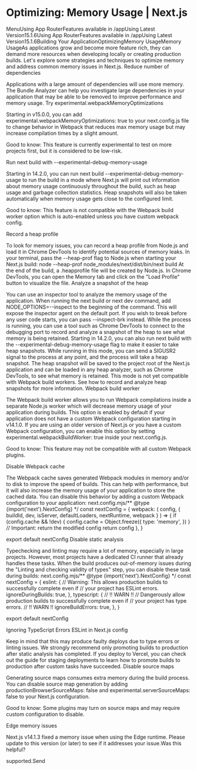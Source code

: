 # Optimizing: Memory Usage | Next.js

<p>MenuUsing App RouterFeatures available in /appUsing Latest Version15.1.6Using App RouterFeatures available in /appUsing Latest Version15.1.6Building Your ApplicationOptimizingMemory UsageMemory UsageAs applications grow and become more feature rich, they can demand more resources when developing locally or creating production builds.
Let's explore some strategies and techniques to optimize memory and address common memory issues in Next.js.
Reduce number of dependencies</p>
<p>Applications with a large amount of dependencies will use more memory.
The Bundle Analyzer can help you investigate large dependencies in your application that may be able to be removed to improve performance and memory usage.
Try experimental.webpackMemoryOptimizations</p>
<p>Starting in v15.0.0, you can add experimental.webpackMemoryOptimizations: true to your next.config.js file to change behavior in Webpack that reduces max memory usage but may increase compilation times by a slight amount.</p>
<p>Good to know: This feature is currently experimental to test on more projects first, but it is considered to be low-risk.</p>
<p>Run next build with --experimental-debug-memory-usage</p>
<p>Starting in 14.2.0, you can run next build --experimental-debug-memory-usage to run the build in a mode where Next.js will print out information about memory usage continuously throughout the build, such as heap usage and garbage collection statistics. Heap snapshots will also be taken automatically when memory usage gets close to the configured limit.</p>
<p>Good to know: This feature is not compatible with the Webpack build worker option which is auto-enabled unless you have custom webpack config.</p>
<p>Record a heap profile</p>
<p>To look for memory issues, you can record a heap profile from Node.js and load it in Chrome DevTools to identify potential sources of memory leaks.
In your terminal, pass the --heap-prof flag to Node.js when starting your Next.js build:
node --heap-prof node_modules/next/dist/bin/next build
At the end of the build, a .heapprofile file will be created by Node.js.
In Chrome DevTools, you can open the Memory tab and click on the &quot;Load Profile&quot; button to visualize the file.
Analyze a snapshot of the heap</p>
<p>You can use an inspector tool to analyze the memory usage of the application.
When running the next build or next dev command, add NODE_OPTIONS=--inspect to the beginning of the command. This will expose the inspector agent on the default port.
If you wish to break before any user code starts, you can pass --inspect-brk instead. While the process is running, you can use a tool such as Chrome DevTools to connect to the debugging port to record and analyze a snapshot of the heap to see what memory is being retained.
Starting in 14.2.0, you can also run next build with the --experimental-debug-memory-usage flag to make it easier to take heap snapshots.
While running in this mode, you can send a SIGUSR2 signal to the process at any point, and the process will take a heap snapshot.
The heap snapshot will be saved to the project root of the Next.js application and can be loaded in any heap analyzer, such as Chrome DevTools, to see what memory is retained. This mode is not yet compatible with Webpack build workers.
See how to record and analyze heap snapshots for more information.
Webpack build worker</p>
<p>The Webpack build worker allows you to run Webpack compilations inside a separate Node.js worker which will decrease memory usage of your application during builds.
This option is enabled by default if your application does not have a custom Webpack configuration starting in v14.1.0.
If you are using an older version of Next.js or you have a custom Webpack configuration, you can enable this option by setting experimental.webpackBuildWorker: true inside your next.config.js.</p>
<p>Good to know: This feature may not be compatible with all custom Webpack plugins.</p>
<p>Disable Webpack cache</p>
<p>The Webpack cache saves generated Webpack modules in memory and/or to disk to improve the speed of builds. This can
help with performance, but it will also increase the memory usage of your application to store the cached data.
You can disable this behavior by adding a custom Webpack configuration to your application:
next.config.mjs/** @type {import('next').NextConfig} */
const nextConfig = {
webpack: (
config,
{ buildId, dev, isServer, defaultLoaders, nextRuntime, webpack }
) =&gt; {
if (config.cache &amp;&amp; !dev) {
config.cache = Object.freeze({
type: 'memory',
})
}
// Important: return the modified config
return config
},
}</p>
<p>export default nextConfig
Disable static analysis</p>
<p>Typechecking and linting may require a lot of memory, especially in large projects.
However, most projects have a dedicated CI runner that already handles these tasks.
When the build produces out-of-memory issues during the &quot;Linting and checking validity of types&quot; step, you can disable these task during builds:
next.config.mjs/** @type {import('next').NextConfig} */
const nextConfig = {
eslint: {
// Warning: This allows production builds to successfully complete even if
// your project has ESLint errors.
ignoreDuringBuilds: true,
},
typescript: {
// !! WARN !!
// Dangerously allow production builds to successfully complete even if
// your project has type errors.
// !! WARN !!
ignoreBuildErrors: true,
},
}</p>
<p>export default nextConfig</p>
<p>Ignoring TypeScript Errors
ESLint in Next.js config</p>
<p>Keep in mind that this may produce faulty deploys due to type errors or linting issues.
We strongly recommend only promoting builds to production after static analysis has completed.
If you deploy to Vercel, you can check out the guide for staging deployments to learn how to promote builds to production after custom tasks have succeeded.
Disable source maps</p>
<p>Generating source maps consumes extra memory during the build process.
You can disable source map generation by adding productionBrowserSourceMaps: false and experimental.serverSourceMaps: false to your Next.js configuration.</p>
<p>Good to know: Some plugins may turn on source maps and may require custom configuration to disable.</p>
<p>Edge memory issues</p>
<p>Next.js v14.1.3 fixed a memory issue when using the Edge runtime. Please update to this version (or later) to see if it addresses your issue.Was this helpful?</p>
<p>supported.Send</p>
